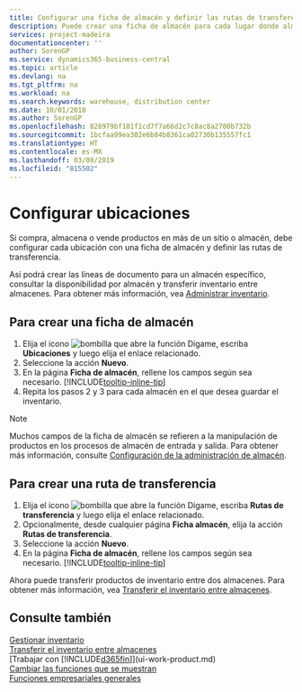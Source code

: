 ```yaml
---
title: Configurar una ficha de almacén y definir las rutas de transferencia | Documentos de Microsoft
description: Puede crear una ficha de almacén para cada lugar donde almacene productos de inventario, por ejemplo, un almacén o un centro de distribución, y configurar rutas para transferir los productos entre almacenes.
services: project-madeira
documentationcenter: ''
author: SorenGP
ms.service: dynamics365-business-central
ms.topic: article
ms.devlang: na
ms.tgt_pltfrm: na
ms.workload: na
ms.search.keywords: warehouse, distribution center
ms.date: 10/01/2018
ms.author: SorenGP
ms.openlocfilehash: 828979bf181f1cd7f7a66d2c7c8ac8a2700b732b
ms.sourcegitcommit: 1bcfaa99ea302e6b84b8361ca02730b135557fc1
ms.translationtype: HT
ms.contentlocale: es-MX
ms.lasthandoff: 03/08/2019
ms.locfileid: "815502"
---
```

# <a name="set-up-locations"></a>Configurar ubicaciones
Si compra, almacena o vende productos en más de un sitio o almacén, debe configurar cada ubicación con una ficha de almacén y definir las rutas de transferencia.

Así podrá crear las líneas de documento para un almacén específico, consultar la disponibilidad por almacén y transferir inventario entre almacenes. Para obtener más información, vea [Administrar inventario](inventory-manage-inventory.md).

## <a name="to-create-a-location-card"></a>Para crear una ficha de almacén
1. Elija el icono ![bombilla que abre la función Dígame](media/ui-search/search_small.png "Dígame que desea hacer"), escriba **Ubicaciones** y luego elija el enlace relacionado.
2. Seleccione la acción **Nuevo**.
3. En la página **Ficha de almacén**, rellene los campos según sea necesario. [!INCLUDE[tooltip-inline-tip](includes/tooltip-inline-tip_md.md)]
4. Repita los pasos 2 y 3 para cada almacén en el que desea guardar el inventario.

> [!NOTE]  
> Muchos campos de la ficha de almacén se refieren a la manipulación de productos en los procesos de almacén de entrada y salida. Para obtener más información, consulte [Configuración de la administración de almacén](warehouse-setup-warehouse.md).

## <a name="to-create-a-transfer-route"></a>Para crear una ruta de transferencia
1. Elija el icono ![bombilla que abre la función Dígame](media/ui-search/search_small.png "Dígame que desea hacer"), escriba **Rutas de transferencia** y luego elija el enlace relacionado.
2. Opcionalmente, desde cualquier página **Ficha almacén**, elija la acción **Rutas de transferencia**.
3. Seleccione la acción **Nuevo**.
4. En la página **Ficha de almacén**, rellene los campos según sea necesario. [!INCLUDE[tooltip-inline-tip](includes/tooltip-inline-tip_md.md)]

Ahora puede transferir productos de inventario entre dos almacenes. Para obtener más información, vea [Transferir el inventario entre almacenes](inventory-how-transfer-between-locations.md).    

## <a name="see-also"></a>Consulte también
[Gestionar inventario](inventory-manage-inventory.md)  
[Transferir el inventario entre almacenes](inventory-how-transfer-between-locations.md)    
[Trabajar con [!INCLUDE[d365fin](includes/d365fin_md.md)]](ui-work-product.md)  
[Cambiar las funciones que se muestran](ui-experiences.md)  
[Funciones empresariales generales](ui-across-business-areas.md)
